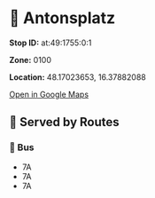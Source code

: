 # 🚉 Antonsplatz


**Stop ID:** at:49:1755:0:1

**Zone:** 0100

**Location:** 48.17023653, 16.37882088

[Open in Google Maps](https://www.google.com/maps?q=48.17023653,16.37882088)

## 🚆 Served by Routes

### 🚌 Bus
- 7A
- 7A
- 7A